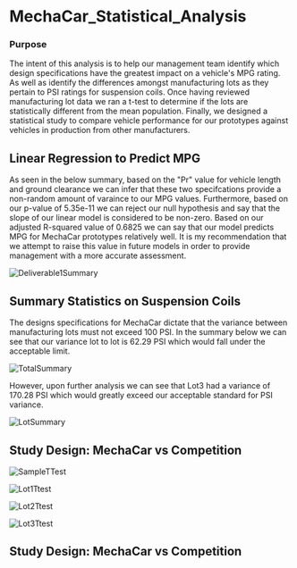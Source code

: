 # MechaCar_Statistical_Analysis

### Purpose

The intent of this analysis is to help our management team identify which design specifications have the greatest impact on a vehicle's MPG rating. As well as identify the differences amongst manufacturing lots as they pertain to PSI ratings for suspension coils. Once having reviewed manufacturing lot data we ran a t-test to determine if the lots are statistically different from the mean population. Finally, we designed a statistical study to compare vehicle performance for our prototypes against vehicles in production from other manufacturers. 

## Linear Regression to Predict MPG

As seen in the below summary, based on the "Pr" value for vehicle length and ground clearance we can infer that these two specifcations provide a non-random amount of varaince to our MPG values. Furthermore, based on our p-value of 5.35e-11 we can reject our null hypothesis and say that the slope of our linear model is considered to be non-zero. Based on our adjusted R-squared value of 0.6825 we can say that our model predicts MPG for MechaCar prototypes relatively well. It is my recommendation that we attempt to raise this value in future models in order to provide management with a more accurate assessment.

![Deliverable1Summary](https://user-images.githubusercontent.com/106921601/191137304-2e08dfa8-2448-456f-873c-b4dcfcce5d36.PNG)

## Summary Statistics on Suspension Coils

The designs specifications for MechaCar dictate that the variance between manufacturing lots must not exceed 100 PSI. In the summary below we can see that our variance lot to lot is 62.29 PSI which would fall under the acceptable limit. 

![TotalSummary](https://user-images.githubusercontent.com/106921601/191137372-b367b838-f4c5-4640-8c0b-715ebef6976a.PNG)

However, upon further analysis we can see that Lot3 had a variance of 170.28 PSI which would greatly exceed our acceptable standard for PSI variance. 

![LotSummary](https://user-images.githubusercontent.com/106921601/191137378-53c517b4-dd67-4b81-b161-5a799169e796.PNG)

## Study Design: MechaCar vs Competition

![SampleTTest](https://user-images.githubusercontent.com/106921601/191137406-5d0481cd-45e4-4ad9-93e2-cc35945ee38c.PNG)

![Lot1Ttest](https://user-images.githubusercontent.com/106921601/191137409-0155a65d-138e-491b-8acd-983263956dfe.PNG)

![Lot2Ttest](https://user-images.githubusercontent.com/106921601/191137412-1551752a-40c7-4495-b74f-334c006ad166.PNG)

![Lot3Ttest](https://user-images.githubusercontent.com/106921601/191137419-c4a9d1a6-84aa-4b6e-9ee3-761077cb7aee.PNG)

## Study Design: MechaCar vs Competition
